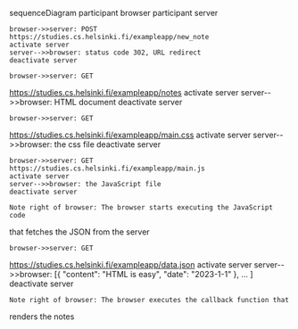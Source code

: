 sequenceDiagram
    participant browser
    participant server

    browser->>server: POST https://studies.cs.helsinki.fi/exampleapp/new_note
    activate server
    server-->>browser: status code 302, URL redirect
    deactivate server

    browser->>server: GET
https://studies.cs.helsinki.fi/exampleapp/notes
    activate server
    server-->>browser: HTML document
    deactivate server

    browser->>server: GET
https://studies.cs.helsinki.fi/exampleapp/main.css
    activate server
    server-->>browser: the css file
    deactivate server

    browser->>server: GET https://studies.cs.helsinki.fi/exampleapp/main.js
    activate server
    server-->>browser: the JavaScript file
    deactivate server

    Note right of browser: The browser starts executing the JavaScript code
that fetches the JSON from the server

    browser->>server: GET
https://studies.cs.helsinki.fi/exampleapp/data.json
    activate server
    server-->>browser: [{ "content": "HTML is easy", "date": "2023-1-1" },
    ... ]
    deactivate server

    Note right of browser: The browser executes the callback function that
renders the notes
